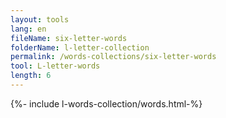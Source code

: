 ```yaml
---
layout: tools
lang: en
fileName: six-letter-words
folderName: l-letter-collection
permalink: /words-collections/six-letter-words
tool: L-letter-words
length: 6
---
```

  
{%- include l-words-collection/words.html-%}
